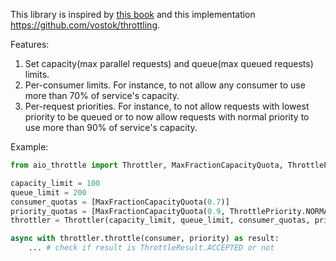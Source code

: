 This library is inspired by [this book](https://landing.google.com/sre/sre-book/chapters/handling-overload/) and this implementation https://github.com/vostok/throttling.

Features:
1. Set capacity(max parallel requests) and queue(max queued requests) limits.
1. Per-consumer limits. For instance, to not allow any consumer to use more than 70% of service's capacity.
1. Per-request priorities. For instance, to not allow requests with lowest priority to be queued or to now allow requests with normal priority to use more than 90% of service's capacity. 

Example:
```python
from aio_throttle import Throttler, MaxFractionCapacityQuota, ThrottlePriority, ThrottleResult

capacity_limit = 100
queue_limit = 200
consumer_quotas = [MaxFractionCapacityQuota(0.7)]
priority_quotas = [MaxFractionCapacityQuota(0.9, ThrottlePriority.NORMAL)]
throttler = Throttler(capacity_limit, queue_limit, consumer_quotas, priority_quotas)

async with throttler.throttle(consumer, priority) as result:
    ... # check if result is ThrottleResult.ACCEPTED or not
```
